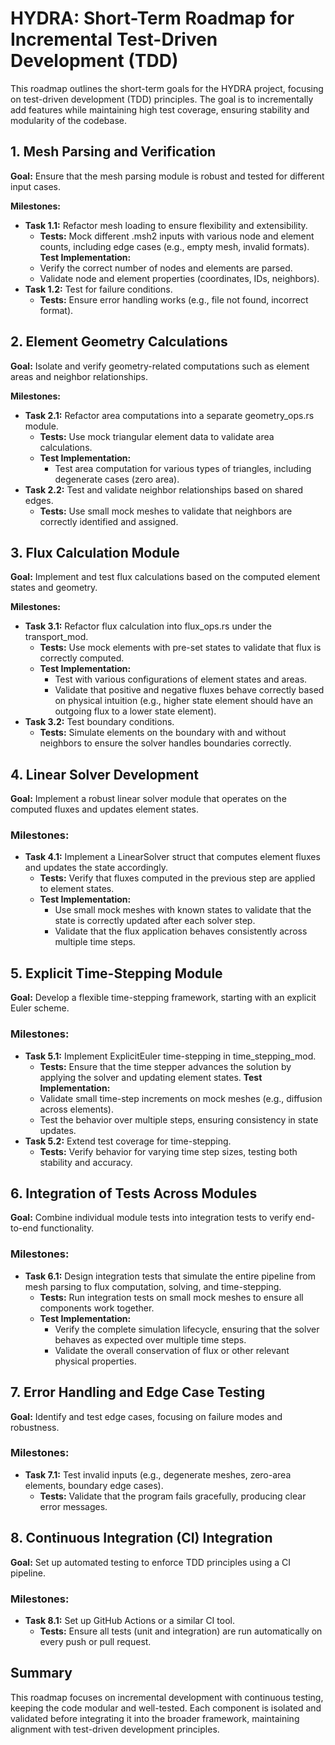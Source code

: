 # HYDRA: Short-Term Roadmap for Incremental Test-Driven Development (TDD)

This roadmap outlines the short-term goals for the HYDRA project, focusing on test-driven development (TDD) principles. The goal is to incrementally add features while maintaining high test coverage, ensuring stability and modularity of the codebase.

## 1. Mesh Parsing and Verification

**Goal:** Ensure that the mesh parsing module is robust and tested for different input cases.

**Milestones:**

- **Task 1.1:** Refactor mesh loading to ensure flexibility and extensibility.
   - **Tests:** Mock different .msh2 inputs with various node and element counts, including edge cases (e.g., empty mesh, invalid formats).
**Test Implementation:**
    - Verify the correct number of nodes and elements are parsed.
    - Validate node and element properties (coordinates, IDs, neighbors).
- **Task 1.2:** Test for failure conditions.
    - **Tests:** Ensure error handling works (e.g., file not found, incorrect format).


## 2. Element Geometry Calculations

**Goal:** Isolate and verify geometry-related computations such as element areas and neighbor relationships.

**Milestones:**

- **Task 2.1:** Refactor area computations into a separate geometry_ops.rs module.
    - **Tests:** Use mock triangular element data to validate area calculations.
    - **Test Implementation:**
        - Test area computation for various types of triangles, including degenerate cases (zero area).
- **Task 2.2:** Test and validate neighbor relationships based on shared edges.
    - **Tests:** Use small mock meshes to validate that neighbors are correctly identified and assigned.


## 3. Flux Calculation Module

**Goal:** Implement and test flux calculations based on the computed element states and geometry.

**Milestones:**

- **Task 3.1:** Refactor flux calculation into flux_ops.rs under the transport_mod.
    - **Tests:** Use mock elements with pre-set states to validate that flux is correctly computed.
    - **Test Implementation:**
        - Test with various configurations of element states and areas.
        - Validate that positive and negative fluxes behave correctly based on physical intuition (e.g., higher state element should have an outgoing flux to a lower state element).
- **Task 3.2:** Test boundary conditions.
    - **Tests:** Simulate elements on the boundary with and without neighbors to ensure the solver handles boundaries correctly.


## 4. Linear Solver Development

**Goal:** Implement a robust linear solver module that operates on the computed fluxes and updates element states.

### Milestones:

- **Task 4.1:** Implement a LinearSolver struct that computes element fluxes and updates the state accordingly.
    - **Tests:** Verify that fluxes computed in the previous step are applied to element states.
	- **Test Implementation:**
		- Use small mock meshes with known states to validate that the state is correctly updated after each solver step.
		- Validate that the flux application behaves consistently across multiple time steps.


## 5. Explicit Time-Stepping Module

**Goal:** Develop a flexible time-stepping framework, starting with an explicit Euler scheme.

### Milestones:

- **Task 5.1:** Implement ExplicitEuler time-stepping in time_stepping_mod.
	- **Tests:** Ensure that the time stepper advances the solution by applying the solver and updating element states.
**Test Implementation:**
	- Validate small time-step increments on mock meshes (e.g., diffusion across elements).
	- Test the behavior over multiple steps, ensuring consistency in state updates.
- **Task 5.2:** Extend test coverage for time-stepping.
	- **Tests:** Verify behavior for varying time step sizes, testing both stability and accuracy.


## 6. Integration of Tests Across Modules

**Goal:** Combine individual module tests into integration tests to verify end-to-end functionality.

### Milestones:

- **Task 6.1:** Design integration tests that simulate the entire pipeline from mesh parsing to flux computation, solving, and time-stepping.
	- **Tests:** Run integration tests on small mock meshes to ensure all components work together.
	- **Test Implementation:**
        - Verify the complete simulation lifecycle, ensuring that the solver behaves as expected over multiple time steps.
        - Validate the overall conservation of flux or other relevant physical properties.


## 7. Error Handling and Edge Case Testing

**Goal:** Identify and test edge cases, focusing on failure modes and robustness.

### Milestones:

- **Task 7.1:** Test invalid inputs (e.g., degenerate meshes, zero-area elements, boundary edge cases).
	- **Tests:** Validate that the program fails gracefully, producing clear error messages.


## 8. Continuous Integration (CI) Integration

**Goal:** Set up automated testing to enforce TDD principles using a CI pipeline.

### Milestones:

- **Task 8.1:** Set up GitHub Actions or a similar CI tool.
	- **Tests:** Ensure all tests (unit and integration) are run automatically on every push or pull request.


## Summary

This roadmap focuses on incremental development with continuous testing, keeping the code modular and well-tested. Each component is isolated and validated before integrating it into the broader framework, maintaining alignment with test-driven development principles.